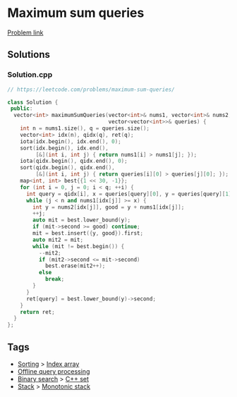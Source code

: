 # Maximum sum queries

[Problem link](https://leetcode.com/problems/maximum-sum-queries/)

## Solutions


### Solution.cpp
```cpp
// https://leetcode.com/problems/maximum-sum-queries/

class Solution {
 public:
  vector<int> maximumSumQueries(vector<int>& nums1, vector<int>& nums2,
                                vector<vector<int>>& queries) {
    int n = nums1.size(), q = queries.size();
    vector<int> idx(n), qidx(q), ret(q);
    iota(idx.begin(), idx.end(), 0);
    sort(idx.begin(), idx.end(),
         [&](int i, int j) { return nums1[i] > nums1[j]; });
    iota(qidx.begin(), qidx.end(), 0);
    sort(qidx.begin(), qidx.end(),
         [&](int i, int j) { return queries[i][0] > queries[j][0]; });
    map<int, int> best{{1 << 30, -1}};
    for (int i = 0, j = 0; i < q; ++i) {
      int query = qidx[i], x = queries[query][0], y = queries[query][1];
      while (j < n and nums1[idx[j]] >= x) {
        int y = nums2[idx[j]], good = y + nums1[idx[j]];
        ++j;
        auto mit = best.lower_bound(y);
        if (mit->second >= good) continue;
        mit = best.insert({y, good}).first;
        auto mit2 = mit;
        while (mit != best.begin()) {
          --mit2;
          if (mit2->second <= mit->second)
            best.erase(mit2++);
          else
            break;
        }
      }
      ret[query] = best.lower_bound(y)->second;
    }
    return ret;
  }
};
```
## Tags

* [Sorting](/Collections/sorting.md#sorting) > [Index array](/Collections/sorting.md#index-array)
* [Offline query processing](/Collections/offline-query-processing.md#offline-query-processing)
* [Binary search](/Collections/binary-search.md#binary-search) > [C++ set](/Collections/binary-search.md#c---set)
* [Stack](/Collections/stack.md#stack) > [Monotonic stack](/Collections/stack.md#monotonic-stack)
